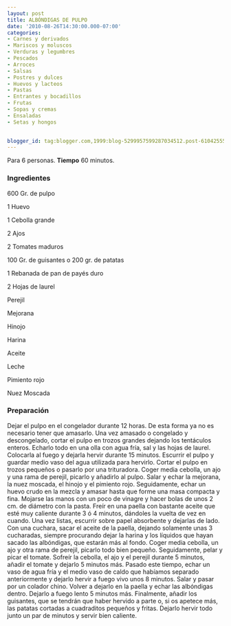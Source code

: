 ```yaml
---
layout: post
title: ALBÓNDIGAS DE PULPO
date: '2010-08-26T14:30:00.000-07:00'
categories:
- Carnes y derivados
- Mariscos y moluscos
- Verduras y legumbres
- Pescados
- Arroces
- Salsas
- Postres y dulces
- Huevos y lacteos
- Pastas
- Entrantes y bocadillos
- Frutas
- Sopas y cremas
- Ensaladas
- Setas y hongos
 

blogger_id: tag:blogger.com,1999:blog-5299957599287034512.post-610425556856625713
---
```


Para 6 personas.
<b>Tiempo</b> 60 minutos.

<h3>Ingredientes</h3>

600 Gr. de pulpo

1 Huevo

1 Cebolla grande

2 Ajos

2 Tomates maduros

100 Gr. de guisantes o 200 gr. de patatas

1 Rebanada de pan de payés duro

2 Hojas de laurel

Perejil

Mejorana

Hinojo

Harina

Aceite

Leche

Pimiento rojo

Nuez Moscada

<h3>Preparación</h3>

Dejar el pulpo en el congelador durante 12 horas. De esta forma ya no es necesario tener que amasarlo. Una vez amasado o congelado y descongelado, cortar el pulpo en trozos grandes dejando los tentáculos enteros. Echarlo todo en una olla con agua fría, sal y las hojas de laurel. Colocarla al fuego y dejarla hervir durante 15 minutos. Escurrir el pulpo y guardar medio vaso del agua utilizada para hervirlo. Cortar el pulpo en trozos pequeños o pasarlo por una trituradora. Coger media cebolla, un ajo y una rama de perejil, picarlo y añadirlo al pulpo. Salar y echar la mejorana, la nuez moscada, el hinojo y el pimiento rojo. Seguidamente, echar un huevo crudo en la mezcla y amasar hasta que forme una masa compacta y fina. Mojarse las manos con un poco de vinagre y hacer bolas de unos 2 cm. de diámetro con la pasta. Freír en una paella con bastante aceite que esté muy caliente durante 3 ó 4 minutos, dándoles la vuelta de vez en cuando. Una vez listas, escurrir sobre papel absorbente y dejarlas de lado. Con una cuchara, sacar el aceite de la paella, dejando solamente unas 3 cucharadas, siempre procurando dejar la harina y los líquidos que hayan sacado las albóndigas, que estarán más al fondo. Coger media cebolla, un ajo y otra rama de perejil, picarlo todo bien pequeño. Seguidamente, pelar y picar el tomate. Sofreír la cebolla, el ajo y el perejil durante 5 minutos, añadir el tomate y dejarlo 5 minutos más. Pasado este tiempo, echar un vaso de agua fría y el medio vaso de caldo que habíamos separado anteriormente y dejarlo hervir a fuego vivo unos 8 minutos. Salar y pasar por un colador chino. Volver a dejarlo en la paella y echar las albóndigas dentro. Dejarlo a fuego lento 5 minutos más. Finalmente, añadir los guisantes, que se tendrán que haber hervido a parte o, si os apetece más, las patatas cortadas a cuadraditos pequeños y fritas. Dejarlo hervir todo junto un par de minutos y servir bien caliente.


